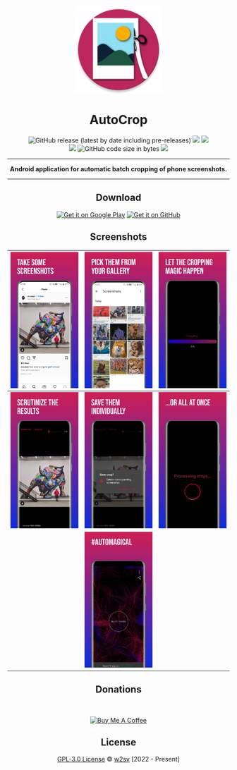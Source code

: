 <p align="center">
  <a href=""><img width="200" height="200" src="app/src/main/res/mipmap-xxxhdpi/logo_round.png"></a>
</p>
<h1 align="center">AutoCrop</h1>

<p align="center">
  <img alt="GitHub release (latest by date including pre-releases)" src="https://img.shields.io/github/v/release/w2sv/AutoCrop?include_prereleases"/>
  <img src="https://img.shields.io/endpoint?color=green&logo=google-play&logoColor=green&url=https%3A%2F%2Fplay.cuzi.workers.dev%2Fplay%3Fi%3Dcom.w2sv.autocrop%26l%3DPlay%2520Store%26m%3D%24version"/>
  <img src="https://img.shields.io/endpoint?color=green&logo=google-play&logoColor=green&url=https%3A%2F%2Fplay.cuzi.workers.dev%2Fplay%3Fi%3Dcom.w2sv.autocrop%26l%3DDownloads%26m%3D%24totalinstalls"/>

  <br>

  <img src="https://img.shields.io/github/license/w2sv/AutoCrop">
  <img alt="GitHub code size in bytes" src="https://img.shields.io/github/languages/code-size/w2sv/AutoCrop">
  <a href="https://github.com/w2sv/AutoCrop/actions/workflows/workflow.yaml"><img src="https://github.com/w2sv/AutoCrop/actions/workflows/workflow.yaml/badge.svg"></a>

</p>

------

<p align="center">
<b> Android application for automatic batch cropping of phone screenshots.</b>
</p>

------

<h2 align="center">Download</h2>

<p align="center">
<a href="https://play.google.com/store/apps/details?id=com.w2sv.autocrop"><img alt="Get it on Google Play" src="https://play.google.com/intl/en_us/badges/images/generic/en_badge_web_generic.png" height="80"/></a>
<a href="https://github.com/w2sv/AutoCrop/releases/latest"><img alt="Get it on GitHub" src="https://github.com/machiav3lli/oandbackupx/blob/034b226cea5c1b30eb4f6a6f313e4dadcbb0ece4/badge_github.png" height="80"/></a>
</p>

<h2 align="center">Screenshots</h2>

| ![](app/src/main/play/listings/en-US/graphics/phone-screenshots/1.jpg)       | ![](app/src/main/play/listings/en-US/graphics/phone-screenshots/2.jpg)     | ![](app/src/main/play/listings/en-US/graphics/phone-screenshots/3.jpg)     |
|------------------------------------------------------------------------------|----------------------------------------------------------------------------|----------------------------------------------------------------------------|
| ![](app/src/main/play/listings/en-US/graphics/phone-screenshots/4.jpg)       | ![](app/src/main/play/listings/en-US/graphics/phone-screenshots/5.jpg)     | ![](app/src/main/play/listings/en-US/graphics/phone-screenshots/6.jpg)     |
|                                                                              | ![](app/src/main/play/listings/en-US/graphics/phone-screenshots/7.jpg)     |                                                                            |

<h2 align="center">Donations</h2>
<br>
<p align="center">
<a href="https://www.buymeacoffee.com/w2sv" target="_blank"><img src="https://www.buymeacoffee.com/assets/img/custom_images/orange_img.png" alt="Buy Me A Coffee" style="height: 41px !important;width: 174px !important" ></a>
</p>

<h2 align="center">License</h2>

<p align="center">
<a href="https://github.com/w2sv/AutoCrop/blob/main/LICENSE">GPL-3.0 License</a> © <a href="https://github.com/w2sv">w2sv</a> [2022 - Present]
</p>

